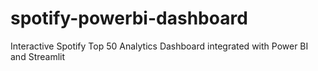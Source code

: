 # spotify-powerbi-dashboard
Interactive Spotify Top 50 Analytics Dashboard integrated with Power BI and Streamlit
